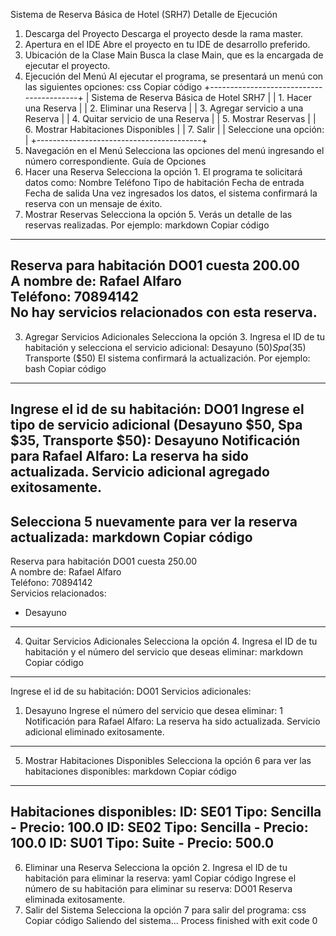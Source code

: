 Sistema de Reserva Básica de Hotel (SRH7)
Detalle de Ejecución
1. Descarga del Proyecto
Descarga el proyecto desde la rama master.
2. Apertura en el IDE
Abre el proyecto en tu IDE de desarrollo preferido.
3. Ubicación de la Clase Main
Busca la clase Main, que es la encargada de ejecutar el proyecto.
4. Ejecución del Menú
Al ejecutar el programa, se presentará un menú con las siguientes opciones:
css
Copiar código
+-----------------------------------------+
| Sistema de Reserva Básica de Hotel SRH7 |
| 1. Hacer una Reserva                    |
| 2. Eliminar una Reserva                 |
| 3. Agregar servicio a una Reserva       |
| 4. Quitar servicio de una Reserva       |
| 5. Mostrar Reservas                     |
| 6. Mostrar Habitaciones Disponibles     |
| 7. Salir                                |
| Seleccione una opción:                  |
+-----------------------------------------+
5. Navegación en el Menú
Selecciona las opciones del menú ingresando el número correspondiente.
Guía de Opciones
1. Hacer una Reserva
Selecciona la opción 1.
El programa te solicitará datos como:
Nombre
Teléfono
Tipo de habitación
Fecha de entrada
Fecha de salida
Una vez ingresados los datos, el sistema confirmará la reserva con un mensaje de éxito.
2. Mostrar Reservas
Selecciona la opción 5.
Verás un detalle de las reservas realizadas. Por ejemplo:
markdown
Copiar código
-------------------------------------------------------------
Reserva para habitación DO01       cuesta 200.00    
A nombre de: Rafael Alfaro                 
Teléfono: 70894142                      
No hay servicios relacionados con esta reserva.
-------------------------------------------------------------
3. Agregar Servicios Adicionales
Selecciona la opción 3.
Ingresa el ID de tu habitación y selecciona el servicio adicional:
Desayuno ($50)
Spa ($35)
Transporte ($50)
El sistema confirmará la actualización. Por ejemplo:
bash
Copiar código
------------------------------------------------
Ingrese el id de su habitación: DO01
Ingrese el tipo de servicio adicional (Desayuno $50, Spa $35, Transporte $50): Desayuno
Notificación para Rafael Alfaro: La reserva ha sido actualizada.
Servicio adicional agregado exitosamente.
------------------------------------------------
Selecciona 5 nuevamente para ver la reserva actualizada:
markdown
Copiar código
-------------------------------------------------------------
Reserva para habitación DO01       cuesta 250.00    
A nombre de: Rafael Alfaro                 
Teléfono: 70894142                      
Servicios relacionados:
- Desayuno                                               
-------------------------------------------------------------
4. Quitar Servicios Adicionales
Selecciona la opción 4.
Ingresa el ID de tu habitación y el número del servicio que deseas eliminar:
markdown
Copiar código
------------------------------------------------------------
Ingrese el id de su habitación: DO01
Servicios adicionales:
1. Desayuno
Ingrese el número del servicio que desea eliminar: 1
Notificación para Rafael Alfaro: La reserva ha sido actualizada.
Servicio adicional eliminado exitosamente.
------------------------------------------------------------
5. Mostrar Habitaciones Disponibles
Selecciona la opción 6 para ver las habitaciones disponibles:
markdown
Copiar código
---------------------------------
Habitaciones disponibles:
ID: SE01 Tipo: Sencilla - Precio: 100.0
ID: SE02 Tipo: Sencilla - Precio: 100.0
ID: SU01 Tipo: Suite - Precio: 500.0
---------------------------------
6. Eliminar una Reserva
Selecciona la opción 2.
Ingresa el ID de tu habitación para eliminar la reserva:
yaml
Copiar código
Ingrese el número de su habitación para eliminar su reserva: DO01
Reserva eliminada exitosamente.
7. Salir del Sistema
Selecciona la opción 7 para salir del programa:
css
Copiar código
Saliendo del sistema...
Process finished with exit code 0
